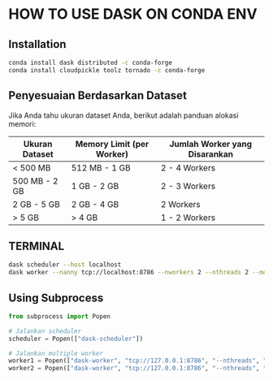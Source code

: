 # HOW TO USE DASK ON CONDA ENV

## Installation
```bash
conda install dask distributed -c conda-forge
conda install cloudpickle toolz tornado -c conda-forge
```

## Penyesuaian Berdasarkan Dataset
Jika Anda tahu ukuran dataset Anda, berikut adalah panduan alokasi memori:

| Ukuran Dataset       | Memory Limit (per Worker) | Jumlah Worker yang Disarankan |
|-----------------------|---------------------------|--------------------------------|
| < 500 MB             | 512 MB - 1 GB            | 2 - 4 Workers                 |
| 500 MB - 2 GB        | 1 GB - 2 GB              | 2 - 3 Workers                 |
| 2 GB - 5 GB          | 2 GB - 4 GB              | 2 Workers                     |
| > 5 GB               | > 4 GB                   | 1 - 2 Workers                 |

## TERMINAL
```bash
dask scheduler --host localhost
dask worker --nanny tcp://localhost:8786 --nworkers 2 --nthreads 2 --memory-limit 3GB
```

## Using Subprocess
```python
from subprocess import Popen

# Jalankan scheduler
scheduler = Popen(["dask-scheduler"])

# Jalankan multiple worker
worker1 = Popen(["dask-worker", "tcp://127.0.0.1:8786", "--nthreads", "2"])
worker2 = Popen(["dask-worker", "tcp://127.0.0.1:8786", "--nthreads", "2"])
